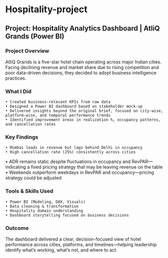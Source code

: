 # Hospitality-project

## Project: Hospitality Analytics Dashboard | AtliQ Grands (Power BI)
### Project Overview
AtliQ Grands is a five-star hotel chain operating across major Indian cities. Facing declining revenue and market share due to rising competition and poor data-driven decisions, they decided to adopt business intelligence practices.
### What I Did
	• Created business-relevant KPIs from raw data
	• Designed a Power BI dashboard based on stakeholder mock-up
	• Delivered insights beyond the original brief, focused on city-wise, platform-wise, and temporal performance trends
	• Identified improvement areas in realization %, occupancy patterns, and cancellation rates
### Key Findings
	• Mumbai leads in revenue but lags behind Delhi in occupancy
	• High cancellation rate (25%) consistently across cities
  • ADR remains static despite fluctuations in occupancy and RevPAR—indicating a fixed pricing strategy that may be leaving revenue on the table
	• Weekends outperform weekdays in RevPAR and occupancy—pricing strategy could be adjusted
### Tools & Skills Used
	• Power BI (Modeling, DAX, Visuals)
	• Data cleaning & transformation
	• Hospitality domain understanding
	• Dashboard storytelling focused on business decisions
### Outcome
The dashboard delivered a clear, decision-focused view of hotel performance across cities, platforms, and timelines—helping leadership identify what’s working, what’s not, and where to act.
